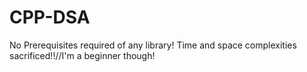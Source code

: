 # CPP-DSA
No Prerequisites required of any library!
Time and space complexities sacrificed!!//I'm a beginner though!
